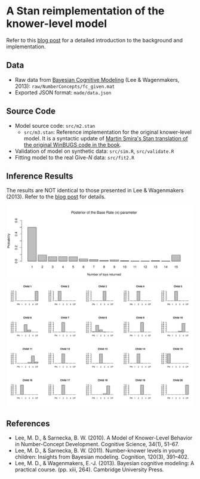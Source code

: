 A Stan reimplementation of the knower-level model
=================================================

[post-url]: https://yongfu.name/knower-levels

Refer to this [blog post][post-url] for a detailed introduction to the background and implementation.

## Data

- Raw data from [Bayesian Cognitive Modeling](https://bayesmodels.com) (Lee & Wagenmakers, 2013): `raw/NumberConcepts/fc_given.mat`
- Exported JSON format: `made/data.json`

## Source Code

- Model source code: `src/m2.stan`
  - `src/m3.stan`: Reference implementation for the original knower-level model. It is a syntactic update of [Martin Smira's Stan translation of the original WinBUGS code in the book](https://github.com/stan-dev/example-models/blob/master/Bayesian_Cognitive_Modeling/CaseStudies/NumberConcepts/NumberConcept_1_Stan.R).
- Validation of model on synthetic data: `src/sim.R`, `src/validate.R`
- Fitting model to the real Give-*N* data: `src/fit2.R`

## Inference Results

The results are NOT identical to those presented in Lee & Wagenmakers (2013). Refer to the [blog post][post-url] for details.

<img src="docs/base-rate.svg" style="background:white">

<img src="docs/knower-levels.svg" style="background:white">

## References

- Lee, M. D., & Sarnecka, B. W. (2010). A Model of Knower-Level Behavior in Number-Concept Development. Cognitive Science, 34(1), 51–67.  
- Lee, M. D., & Sarnecka, B. W. (2011). Number-knower levels in young children: Insights from Bayesian modeling. Cognition, 120(3), 391–402.  
- Lee, M. D., & Wagenmakers, E.-J. (2013). Bayesian cognitive modeling: A practical course. (pp. xiii, 264). Cambridge University Press.
